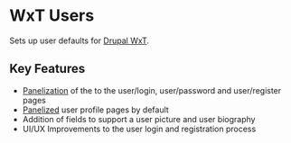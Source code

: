 WxT Users
=========
Sets up user defaults for [Drupal WxT][drupalwxt].

Key Features
------------

* [Panelization][panelizer] of the to the user/login, user/password and user/register pages
* [Panelized][panelizer] user profile pages by default
* Addition of fields to support a user picture and user biography
* UI/UX Improvements to the user login and registration process


<!-- Links Referenced -->

[drupalwxt]:                  http://www.drupal.org/project/wetkit
[panelizer]:                  http://www.drupal.org/project/panelizer
